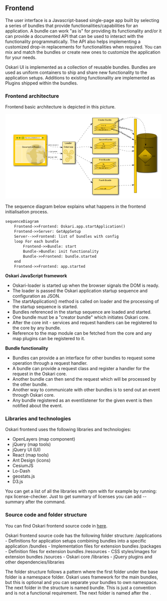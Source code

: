 ## Frontend

The user interface is a Javascript-based single-page app built by selecting a series of bundles that provide functionalities/capabilities for an application. A bundle can work "as is" for providing its functionality and/or it can provide a documented API that can be used to interact with the functionality programmatically. The API also helps implementing a customized drop-in replacements for functionalities when required. You can mix and match the bundles or create new ones to customize the application for your needs.

Oskari UI is implemented as a collection of reusable bundles. Bundles are used as uniform containers to ship and share new functionality to the application setups. Additions to existing functionality are implemented as Plugins shipped within the bundles.

### Frontend architecture

Frontend basic architecture is depicted in this picture.

![oskari_architecture_frontend.png](../resources/images/oskari_architecture_frontend.png)

The sequence diagram below explains what happens in the frontend initialisation process.

```mermaid
sequenceDiagram
    Frontend->>Frontend: Oskari.app.startApplication()
    Frontend->>Server: GetAppSetup
    Server-->>Frontend: list of bundles with config
    loop For each bundle
        Frontend->>Bundle: start
        Bundle->Bundle: init functionality
        Bundle->>Frontend: bundle.started
    end
    Frontend->>Frontend: app.started
```

**Oskari JavaScript framework**

* Oskari-loader is started up when the browser signals the DOM is ready.
* The loader is passed the Oskari application startup sequence and configuration as JSON.
* The startApplication() method is called on loader and the processing of the startup sequence is started.
* Bundles referenced in the startup sequence are loaded and started.
* One bundle must be a "creator bundle" which initiates Oskari core.
* After the core init - services and request handlers can be registered to the core by any bundle.
* Reference to the map module can be fetched from the core and any map plugins can be registered to it.

**Bundle functionality**

* Bundles can provide a an interface for other bundles to request some operation through a request handler.
* A bundle can provide a request class and register a handler for the request in the Oskari core.
* Another bundle can then send the request which will be processed by the other bundle.
* Another way to communicate with other bundles is to send out an event through Oskari core.
* Any bundle registered as an eventlistener for the given event is then notified about the event.

### Libraries and technologies

Oskari frontend uses the following libraries and technologies:

* OpenLayers (map component)
* jQuery (map tools)
* jQuery UI (UI)
* React (map tools)
* Ant Design (icons)
* CesiumJS
* Lo-Dash
* geostats.js
* D3.js

You can get a list of all the libraries with npm with for example by running: npx license-checker. Just to get summary of licenses you can add --summary after the command.

### Source code and folder structure

You can find Oskari frontend source code in [here](https://github.com/oskariorg/oskari-frontend).

Oskari frontend source code has the following folder structure:
/applications - Definitions for application setups combining bundles into a specific application
/bundles - Implementation files for extension bundles
/packages - Definition files for extension bundles
/resources - CSS styles/images for extension bundles
/sources - Oskari core
/libraries - jQuery plugins and other dependencies/libraries

The folder structure follows a pattern where the first folder under the base folder is a namespace folder. Oskari uses framework for the main bundles, but this is optional and you can separate your bundles to own namespace. The next folder in the structure is named bundle. This is just a convention and is not a functional requirement. The next folder is named after the <bundle-identifier>.